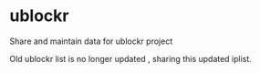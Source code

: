 # ublockr
Share and maintain data for ublockr project

Old ublockr list is no longer updated , sharing this updated iplist.
